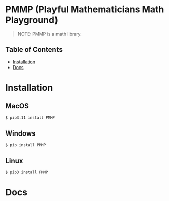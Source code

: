 # PMMP (Playful Mathematicians Math Playground)
> NOTE: PMMP is a math library.

## Table of Contents
 - [Installation](#Installation)
 - [Docs](#Docs)


# Installation 
## MacOS
```bash
$ pip3.11 install PMMP
```
## Windows
```bash
$ pip install PMMP
```
## Linux
```bash
$ pip3 install PMMP
```

# Docs
